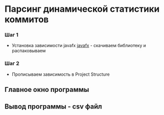 # Парсинг динамической статистики коммитов

### Шаг 1
- Установка зависимости javafx [javafx](https://gluonhq.com) - скачиваем библиотеку и распаковываем
### Шаг 2
- Прописываем зависимость в Project Structure

## Главное окно программы

[](https://github.com/Sanyajo/javafx_parser/blob/main/mainWindow.png)

## Вывод программы - csv файл

[](https://github.com/Sanyajo/javafx_parser/blob/main/outputFile.png)
